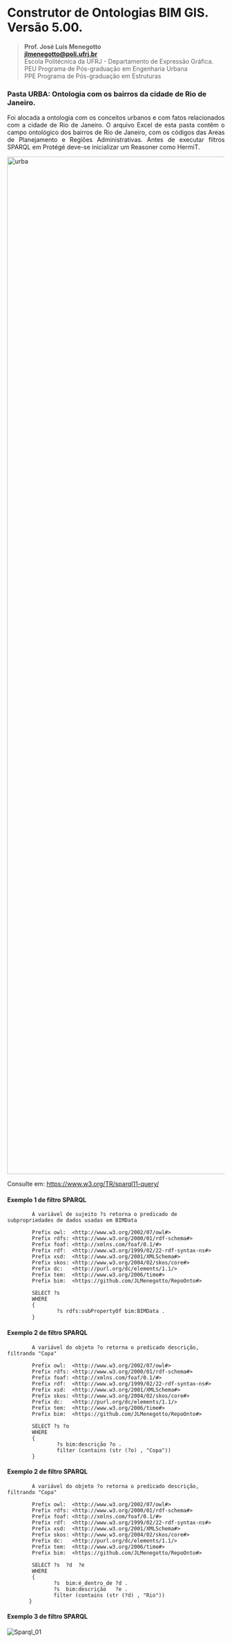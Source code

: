 # Construtor de Ontologias BIM GIS. Versão 5.00.
>**Prof. José Luis Menegotto**<br>
>**jlmenegotto@poli.ufrj.br**<br>
>Escola Politécnica da UFRJ - Departamento de Expressão Gráfica.<br>
>PEU Programa de Pós-graduação em Engenharia Urbana<br>
>PPE Programa de Pós-graduação em Estruturas<br>

### Pasta URBA: Ontologia com os bairros da cidade de Rio de Janeiro.

<p align="justify">Foi alocada a ontologia com os conceitos urbanos e com fatos relacionados com a cidade de Rio de Janeiro. O arquivo Excel de esta pasta contêm o campo ontológico dos bairros de Rio de Janeiro, com os códigos das Areas de Planejamento e Regiões Administrativas. Antes de executar filtros SPARQL em Protégé deve-se inicializar um Reasoner como HermiT.<br></b></p>

<img width="1129" height="2352" alt="urba" src="https://github.com/user-attachments/assets/97129965-473a-4067-a801-2a58d088b660" />


Consulte em: https://www.w3.org/TR/sparql11-query/

#### Exemplo 1 de filtro SPARQL 

            A variável de sujeito ?s retorna o predicado de subpropriedades de dados usadas em BIMData

            Prefix owl:  <http://www.w3.org/2002/07/owl#>
            Prefix rdfs: <http://www.w3.org/2000/01/rdf-schema#>
            Prefix foaf: <http://xmlns.com/foaf/0.1/#>
            Prefix rdf:  <http://www.w3.org/1999/02/22-rdf-syntax-ns#>
            Prefix xsd:  <http://www.w3.org/2001/XMLSchema#>
            Prefix skos: <http://www.w3.org/2004/02/skos/core#>
            Prefix dc:   <http://purl.org/dc/elements/1.1/>
            Prefix tem:  <http://www.w3.org/2006/time#>
            Prefix bim:  <https://github.com/JLMenegotto/RepoOnto#>

            SELECT ?s
            WHERE
            {   
                    ?s rdfs:subPropertyOf bim:BIMData .
            }

#### Exemplo 2 de filtro SPARQL 

            A variável do objeto ?o retorna o predicado descrição, filtrando "Copa"
            
            Prefix owl:  <http://www.w3.org/2002/07/owl#>
            Prefix rdfs: <http://www.w3.org/2000/01/rdf-schema#>
            Prefix foaf: <http://xmlns.com/foaf/0.1/#>
            Prefix rdf:  <http://www.w3.org/1999/02/22-rdf-syntax-ns#>
            Prefix xsd:  <http://www.w3.org/2001/XMLSchema#>
            Prefix skos: <http://www.w3.org/2004/02/skos/core#>
            Prefix dc:   <http://purl.org/dc/elements/1.1/>
            Prefix tem:  <http://www.w3.org/2006/time#>
            Prefix bim:  <https://github.com/JLMenegotto/RepoOnto#>
            
            SELECT ?s ?o
            WHERE
            {   
                    ?s bim:descrição ?o .
                    filter (contains (str (?o) , "Copa"))
            }
        
#### Exemplo 2 de filtro SPARQL 

            A variável do objeto ?o retorna o predicado descrição, filtrando "Copa"
            
            Prefix owl:  <http://www.w3.org/2002/07/owl#>
            Prefix rdfs: <http://www.w3.org/2000/01/rdf-schema#>
            Prefix foaf: <http://xmlns.com/foaf/0.1/#>
            Prefix rdf:  <http://www.w3.org/1999/02/22-rdf-syntax-ns#>
            Prefix xsd:  <http://www.w3.org/2001/XMLSchema#>
            Prefix skos: <http://www.w3.org/2004/02/skos/core#>
            Prefix dc:   <http://purl.org/dc/elements/1.1/>
            Prefix tem:  <http://www.w3.org/2006/time#>
            Prefix bim:  <https://github.com/JLMenegotto/RepoOnto#>
            
            SELECT ?s  ?d  ?e
            WHERE
            {   
                   ?s  bim:é_dentro_de ?d . 
                   ?s  bim:descrição   ?e .
                   filter (contains (str (?d) , "Rio"))
           }

#### Exemplo 3 de filtro SPARQL

![Sparql_01](https://github.com/JLMenegotto/OntologiaBIM/assets/9437020/0a1df997-bb93-4b06-ac53-9c87c1e9d790)
